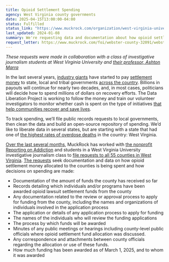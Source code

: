 ```yaml
---
title: Opioid Settlement Spending 
agency: West Virginia county governments 
date: 2025-04-15T13:00:00-04:00
status: Fulfilled
status_link: "https://www.muckrock.com/organization/west-virginia-university-investigative-reporting/#requests"
last_updated: 2024-01-08
summary: We're requesting data and documentation about how opioid settlement money is being spent at the local level. 
request_letter: https://www.muckrock.com/foi/webster-county-32091/webster-county-clerk-request-185062/
---
```



*These requests were made in collaboration with a class of investigative journalism students at West Virginia University and [their professor, Ashton Marra](https://creativeartsandmedia.wvu.edu/people/ashton-marra)*

In the last several years, [industry giants](https://www.npr.org/2022/02/25/1082901958/opioid-settlement-johnson-26-billion) have started to pay [settlement money](https://www.naag.org/issues/opioids/) to state, local and tribal governments [across the country](https://nashp.org/state-tracker/state-opioid-settlement-spending-decisions/). Billions in payouts will continue for nearly two decades, and, in most cases, politicians will decide how to spend millions of dollars on recovery efforts. The Data Liberation Project is working to follow the money and train our volunteer investigators to monitor whether cash is spent on the type of initiatives [that help communities recover and save lives](https://opioidprinciples.jhsph.edu/).

To track spending, we’ll file public records requests to local governments, then clean the data and build an open-source repository of spending. We’d like to liberate data in several states, but are starting with a state that had one of [the highest rates of overdose deaths](https://www.cdc.gov/nchs/pressroom/sosmap/drug_poisoning_mortality/drug_poisoning.htm) in the country: West Virginia.

[Over the last several months](https://youtu.be/Ta4GOtnes_E?feature=shared), MuckRock has worked with [the nonprofit Reporting on Addiction](https://www.reportingonaddiction.org/) and students in a West Virginia University investigative journalism class to [file requests to all 55 counties in West Virginia](https://www.muckrock.com/organization/west-virginia-university-investigative-reporting/#requests). [The requests](https://www.muckrock.com/organization/west-virginia-university-investigative-reporting/#requests) seek documentation and data on how opioid settlement money allocated to the counties is being spent and how decisions on spending are made:

- Documentation of the amount of funds the county has received so far
- Records detailing which individuals and/or programs have been awarded opioid lawsuit settlement funds from the county
- Any documentation related to the review or approval process to apply for funding from the county, including the names and organizations of individuals involved in the application process
- The application or details of any application process to apply for funding  
- The names of the individuals who will review the funding applications  
- The process by which funds will be awarded  
- Minutes of any public meetings or hearings including county-level public officials where opioid settlement fund allocation was discussed.  
- Any correspondence and attachments between county officials regarding the allocation or use of these funds.  
- How much funding has been awarded as of March 1, 2025, and to whom it was awarded